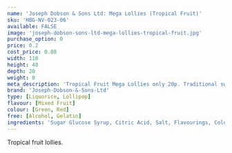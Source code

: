 ```yaml
---
name: 'Joseph Dobson & Sons Ltd: Mega Lollies (Tropical Fruit)'
sku: 'HBG-NV-023-06'
available: FALSE
image: 'joseph-dobson-sons-ltd-mega-lollies-tropical-fruit.jpg'
purchase_option: 0
price: 0.2
cost_price: 0.08
width: 110
height: 40
depth: 20
weight: 0
meta_description: 'Tropical Fruit Mega Lollies only 20p. Traditional sweets and more at Humbugs Confectionery Store. Specialists in satisfying your sweet tooth!'
brand: 'Joseph-Dobson-&-Sons-Ltd'
type: [Liquorice, Lollipop]
flavour: [Mixed Fruit]
colour: [Green, Red]
free: [Alcohol, Gelatin]
ingredients: 'Sugar Glucose Syrup, Citric Acid, Salt, Flavourings, Colours: E102, E129, E142.'
---
```

Tropical fruit lollies.